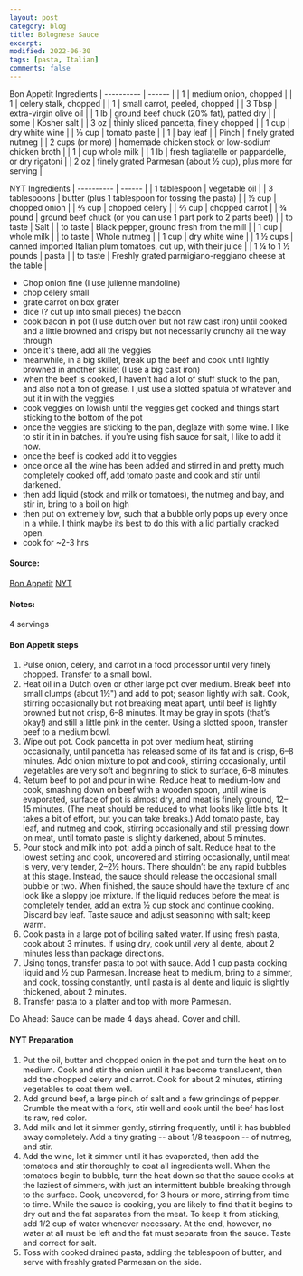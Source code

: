```yaml
---
layout: post
category: blog
title: Bolognese Sauce
excerpt:
modified: 2022-06-30
tags: [pasta, Italian]
comments: false
---
```


Bon Appetit Ingredients
| ---------- | ------ |
| 1 | medium onion, chopped |
| 1 | celery stalk, chopped |
| 1 | small carrot, peeled, chopped |
| 3 Tbsp | extra-virgin olive oil |
| 1 lb | ground beef chuck (20% fat), patted dry |
| some | Kosher salt |
| 3 oz | thinly sliced pancetta, finely chopped |
| 1 cup | dry white wine |
| ⅓ cup | tomato paste |
| 1 | bay leaf |
| Pinch | finely grated nutmeg |
| 2 cups (or more) | homemade chicken stock or low-sodium chicken broth |
| 1 | cup whole milk |
| 1 lb | fresh tagliatelle or pappardelle, or dry rigatoni |
| 2 oz | finely grated Parmesan (about ½ cup), plus more for serving |


NYT Ingredients
| ---------- | ------ |
| 1 tablespoon | vegetable oil |
| 3 tablespoons | butter (plus 1 tablespoon for tossing the pasta) |
| ½ cup | chopped onion |
| ⅔ cup | chopped celery |
| ⅔ cup  | chopped carrot |
| ¾ pound | ground beef chuck (or you can use 1 part pork to 2 parts beef) |
| to taste | Salt |
| to taste | Black pepper, ground fresh from the mill |
| 1 cup  | whole milk |
| to taste | Whole nutmeg |
| 1 cup  | dry white wine |
| 1 ½ cups | canned imported Italian plum tomatoes, cut up, with their juice |
| 1 ¼ to 1 ½ pounds | pasta |
| to taste | Freshly grated parmigiano-reggiano cheese at the table |


- Chop onion fine (I use julienne mandoline)
- chop celery small
- grate carrot on box grater
- dice (? cut up into small pieces) the bacon
- cook bacon in pot (I use dutch oven but not raw cast iron) until cooked and a little browned and crispy but not necessarily crunchy all the way through
- once it's there, add all the veggies
- meanwhile, in a big skillet, break up the beef and cook until lightly browned in another skillet (I use a big cast iron)
- when the beef is cooked, I haven't had a lot of stuff stuck to the pan, and also not a ton of grease. I just use a slotted spatula of whatever and put it in with the veggies
- cook veggies on lowish until the veggies get cooked and things start sticking to the bottom of the pot
- once the veggies are sticking to the pan, deglaze with some wine. I like to stir it in in batches. if you're using fish sauce for salt, I like to add it now.
- once the beef is cooked add it to veggies
- once once all the wine has been added and stirred in and pretty much completely cooked off, add tomato paste and cook and stir until darkened.
- then add liquid (stock and milk or tomatoes), the nutmeg and bay, and stir in, bring to a boil on high
- then put on extremely low, such that a bubble only pops up every once in a while. I think maybe its best to do this with a lid partially cracked open.
- cook for ~2-3 hrs


#### Source:
[Bon Appetit](https://www.bonappetit.com/recipe/bas-best-bolognese)
[NYT](https://cooking.nytimes.com/recipes/1015181-marcella-hazans-bolognese-sauce)

#### Notes:
4 servings


#### Bon Appetit steps
1. Pulse onion, celery, and carrot in a food processor until very finely chopped. Transfer to a small bowl.
2. Heat oil in a Dutch oven or other large pot over medium. Break beef into small clumps (about 1½") and add to pot; season lightly with salt. Cook, stirring occasionally but not breaking meat apart, until beef is lightly browned but not crisp, 6–8 minutes. It may be gray in spots (that’s okay!) and still a little pink in the center. Using a slotted spoon, transfer beef to a medium bowl.
3. Wipe out pot. Cook pancetta in pot over medium heat, stirring occasionally, until pancetta has released some of its fat and is crisp, 6–8 minutes. Add onion mixture to pot and cook, stirring occasionally, until vegetables are very soft and beginning to stick to surface, 6–8 minutes.
4. Return beef to pot and pour in wine. Reduce heat to medium-low and cook, smashing down on beef with a wooden spoon, until wine is evaporated, surface of pot is almost dry, and meat is finely ground, 12–15 minutes. (The meat should be reduced to what looks like little bits. It takes a bit of effort, but you can take breaks.) Add tomato paste, bay leaf, and nutmeg and cook, stirring occasionally and still pressing down on meat, until tomato paste is slightly darkened, about 5 minutes.
5. Pour stock and milk into pot; add a pinch of salt. Reduce heat to the lowest setting and cook, uncovered and stirring occasionally, until meat is very, very tender, 2–2½ hours. There shouldn’t be any rapid bubbles at this stage. Instead, the sauce should release the occasional small bubble or two. When finished, the sauce should have the texture of and look like a sloppy joe mixture. If the liquid reduces before the meat is completely tender, add an extra ½ cup stock and continue cooking. Discard bay leaf. Taste sauce and adjust seasoning with salt; keep warm.
6. Cook pasta in a large pot of boiling salted water. If using fresh pasta, cook about 3 minutes. If using dry, cook until very al dente, about 2 minutes less than package directions.
7. Using tongs, transfer pasta to pot with sauce. Add 1 cup pasta cooking liquid and ½ cup Parmesan. Increase heat to medium, bring to a simmer, and cook, tossing constantly, until pasta is al dente and liquid is slightly thickened, about 2 minutes.
8. Transfer pasta to a platter and top with more Parmesan.

Do Ahead: Sauce can be made 4 days ahead. Cover and chill.


#### NYT Preparation
1. Put the oil, butter and chopped onion in the pot and turn the heat on to medium. Cook and stir the onion until it has become translucent, then add the chopped celery and carrot. Cook for about 2 minutes, stirring vegetables to coat them well.
2. Add ground beef, a large pinch of salt and a few grindings of pepper. Crumble the meat with a fork, stir well and cook until the beef has lost its raw, red color.
3. Add milk and let it simmer gently, stirring frequently, until it has bubbled away completely. Add a tiny grating -- about 1/8 teaspoon -- of nutmeg, and stir.
4. Add the wine, let it simmer until it has evaporated, then add the tomatoes and stir thoroughly to coat all ingredients well. When the tomatoes begin to bubble, turn the heat down so that the sauce cooks at the laziest of simmers, with just an intermittent bubble breaking through to the surface. Cook, uncovered, for 3 hours or more, stirring from time to time. While the sauce is cooking, you are likely to find that it begins to dry out and the fat separates from the meat. To keep it from sticking, add 1/2 cup of water whenever necessary. At the end, however, no water at all must be left and the fat must separate from the sauce. Taste and correct for salt.
5. Toss with cooked drained pasta, adding the tablespoon of butter, and serve with freshly grated Parmesan on the side.
